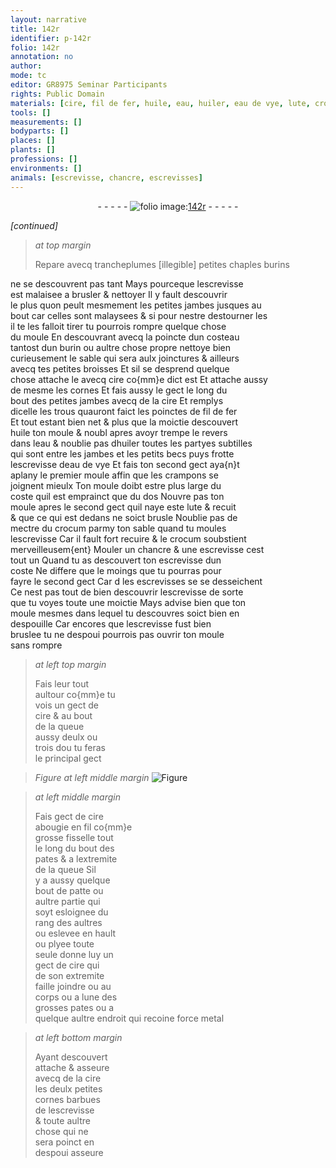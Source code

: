 ```yaml
---
layout: narrative
title: 142r
identifier: p-142r
folio: 142r
annotation: no
author:
mode: tc
editor: GR8975 Seminar Participants
rights: Public Domain
materials: [cire, fil de fer, huile, eau, huiler, eau de vye, lute, crocum, cire abougie, metal]
tools: []
measurements: []
bodyparts: []
places: []
plants: []
professions: []
environments: []
animals: [escrevisse, chancre, escrevisses]
---
```


<div class="folio" align="center">- - - - - <a href="http://gallica.bnf.fr/ark:/12148/btv1b10500001g/f289.image" target="_blank"><img src="https://cu-mkp.github.io/2017-workshop-edition/assets/photo-icon.png" alt="folio image: " style="display:inline-block; margin-bottom:-3px;"/>142r</a> - - - - - </div>  
 
*[continued]*
  
> *at top margin*
> 
> 
>   Repare avecq trancheplumes <span class="del">[illegible]</span> petites chaples burins 
 
 ne se descouvrent pas tant Mays pourceque l<span class="al">escrevisse</span><br/> est malaisee a brusler & nettoyer Il y fault descouvrir<br/> le plus quon peult mesmement les petites jambes jusques au<br/> bout car celles sont malaysees & si pour nestre destourner les<br/> il te les falloit tirer tu pourrois rompre quelque chose<br/> du moule En descouvrant avecq la poincte dun costeau<br/> tantost dun burin ou aultre chose propre nettoye bien<br/> curieusement le sable qui sera aulx joinctures & ailleurs<br/> avecq tes petites broisses Et sil se desprend quelque<br/> chose attache le avecq <span class="m">cire</span> co{mm}e dict est Et attache aussy<br/> de mesme les cornes Et fais aussy le gect le long du<br/> bout des petites jambes avecq de la <span class="m">cire</span> Et remplys<br/> dicelle les trous quauront faict les poinctes de <span class="m">fil de fer</span><br/> Et tout estant bien net & plus que la moictie descouvert<br/> <span class="m">huile</span> ton moule <span class="del">& noubl</span> apres avoyr trempe le revers<br/> dans l<span class="m">eau</span> & noublie pas d<span class="m">huiler</span> toutes les partyes subtilles<br/> qui sont entre les jambes et les petits becs puys frotte<br/> l<span class="al">escrevisse</span> d<span class="m">eau de vye</span> Et fais ton second gect aya{n}t<br/> aplany le premier moule affin que les crampons se<br/> joignent mieulx Ton moule doibt estre plus large du<br/> coste quil est emprainct que du dos Nouvre pas ton<br/> moule apres le second gect quil naye este <span class="m">lute</span> & recuit<br/> & que ce qui est dedans ne soict brusle Noublie pas de<br/> mectre du <span class="m">crocum</span> parmy ton sable quand tu moules<br/> l<span class="al">escrevisse</span> Car il fault fort recuire & le <span class="m">crocum</span> soubstient<br/> merveilleusem{ent} Mouler un <span class="al">chancre</span> & une <span class="al">escrevisse</span> cest<br/> tout un Quand tu as descouvert ton <span class="al">escrevisse</span> dun<br/> coste Ne differe que le moings que tu pourras pour<br/> fayre le second gect Car <span class="del">d</span> les <span class="al">escrevisses</span> se <span class="del">se</span> desseichent<br/> Ce nest pas tout de bien descouvrir l<span class="al">escrevisse</span> de sorte<br/> que tu voyes toute une moictie Mays advise bien que ton<br/> moule mesmes dans lequel tu descouvres soict bien en<br/> despouille Car encores que l<span class="al">escrevisse</span> fust bien<br/> bruslee tu ne <span class="del">despoui</span> pourrois pas ouvrir ton moule<br/> sans rompre
 
> *at left top margin*
> 
> 
>   Fais leur tout<br/> aultour co{mm}e tu<br/> vois un gect de<br/> <span class="m">cire</span> & au bout<br/> de la queue<br/> aussy deulx ou<br/> trois dou tu feras<br/> le principal gect 
 
> *Figure*
> *at left middle margin*
> <a href="https://drive.google.com/open?id=0B9-oNrvWdlO5Qkh2MDhvUkFnUW8" target="_blank"><img src="https://cu-mkp.github.io/GR8975-edition/assets/photo-icon.png" alt="Figure" style="display:inline-block; margin-bottom:-3px;"/></a>
 
> *at left middle margin*
> 
> 
>   Fais gect de <span class="m">cire<br/> abougie</span> en fil co{mm}e <br/> grosse fisselle tout <br/> le long du bout des<br/> pates & a lextremite<br/> de la queue Sil<br/> y a aussy quelque<br/> bout de patte ou<br/> aultre partie qui<br/> soyt esloignee du<br/> rang des aultres <br/> ou eslevee en hault<br/> ou plyee toute<br/> seule donne luy un<br/> gect de <span class="m">cire</span> qui<br/> de son extremite<br/> faille joindre ou au<br/> corps ou a lune des<br/> grosses pates ou a<br/> quelque aultre endroit qui recoine force <span class="m">metal</span>
 
> *at left bottom margin*
> 
> 
>   Ayant descouvert<br/> attache & asseure<br/> avecq de la <span class="m">cire</span><br/> les deulx petites<br/> cornes barbues<br/> de l<span class="al">escrevisse</span><br/> & toute aultre<br/> chose qui ne<br/> sera poinct en<br/> <span class="del">despoui</span> asseure
 
